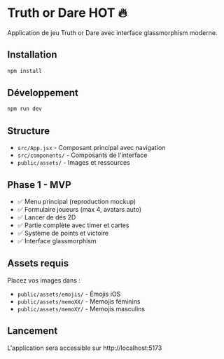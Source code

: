 # Truth or Dare HOT 🔥

Application de jeu Truth or Dare avec interface glassmorphism moderne.

## Installation

```bash
npm install
```

## Développement

```bash
npm run dev
```

## Structure

- `src/App.jsx` - Composant principal avec navigation
- `src/components/` - Composants de l'interface
- `public/assets/` - Images et ressources

## Phase 1 - MVP

- ✅ Menu principal (reproduction mockup)
- ✅ Formulaire joueurs (max 4, avatars auto)
- ✅ Lancer de dés 2D
- ✅ Partie complète avec timer et cartes
- ✅ Système de points et victoire
- ✅ Interface glassmorphism

## Assets requis

Placez vos images dans :
- `public/assets/emojis/` - Émojis iOS
- `public/assets/memoXX/` - Memojis féminins
- `public/assets/memoXY/` - Memojis masculins

## Lancement

L'application sera accessible sur http://localhost:5173
